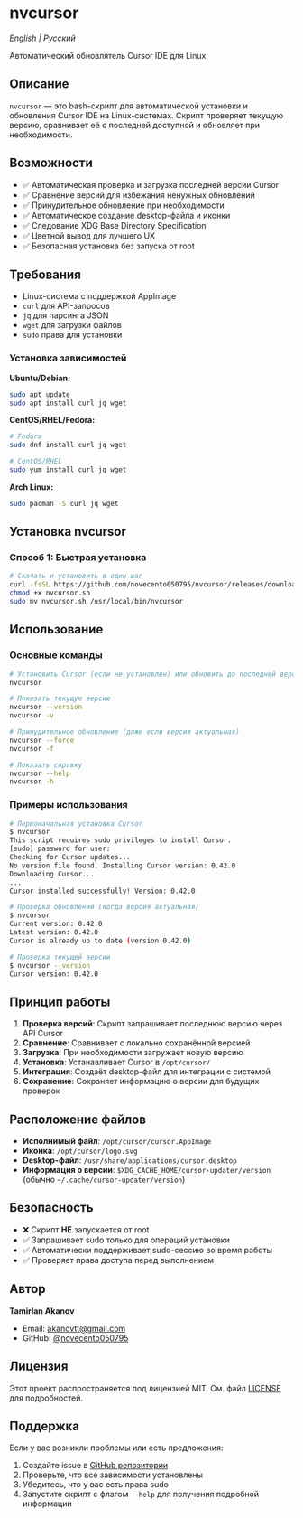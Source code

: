 # nvcursor

_[English](README.md) | Русский_

Автоматический обновлятель Cursor IDE для Linux

## Описание

`nvcursor` — это bash-скрипт для автоматической установки и обновления Cursor IDE на Linux-системах. Скрипт проверяет текущую версию, сравнивает её с последней доступной и обновляет при необходимости.

## Возможности

- ✅ Автоматическая проверка и загрузка последней версии Cursor
- ✅ Сравнение версий для избежания ненужных обновлений
- ✅ Принудительное обновление при необходимости
- ✅ Автоматическое создание desktop-файла и иконки
- ✅ Следование XDG Base Directory Specification
- ✅ Цветной вывод для лучшего UX
- ✅ Безопасная установка без запуска от root

## Требования

- Linux-система с поддержкой AppImage
- `curl` для API-запросов
- `jq` для парсинга JSON
- `wget` для загрузки файлов
- `sudo` права для установки

### Установка зависимостей

**Ubuntu/Debian:**

```bash
sudo apt update
sudo apt install curl jq wget
```

**CentOS/RHEL/Fedora:**

```bash
# Fedora
sudo dnf install curl jq wget

# CentOS/RHEL
sudo yum install curl jq wget
```

**Arch Linux:**

```bash
sudo pacman -S curl jq wget
```

## Установка nvcursor

### Способ 1: Быстрая установка

```bash
# Скачать и установить в один шаг
curl -fsSL https://github.com/novecento050795/nvcursor/releases/download/1.0.0/nvcursor.sh -o nvcursor.sh
chmod +x nvcursor.sh
sudo mv nvcursor.sh /usr/local/bin/nvcursor
```

## Использование

### Основные команды

```bash
# Установить Cursor (если не установлен) или обновить до последней версии
nvcursor

# Показать текущую версию
nvcursor --version
nvcursor -v

# Принудительное обновление (даже если версия актуальная)
nvcursor --force
nvcursor -f

# Показать справку
nvcursor --help
nvcursor -h
```

### Примеры использования

```bash
# Первоначальная установка Cursor
$ nvcursor
This script requires sudo privileges to install Cursor.
[sudo] password for user:
Checking for Cursor updates...
No version file found. Installing Cursor version: 0.42.0
Downloading Cursor...
...
Cursor installed successfully! Version: 0.42.0

# Проверка обновлений (когда версия актуальная)
$ nvcursor
Current version: 0.42.0
Latest version: 0.42.0
Cursor is already up to date (version 0.42.0)

# Проверка текущей версии
$ nvcursor --version
Cursor version: 0.42.0
```

## Принцип работы

1. **Проверка версий**: Скрипт запрашивает последнюю версию через API Cursor
2. **Сравнение**: Сравнивает с локально сохранённой версией
3. **Загрузка**: При необходимости загружает новую версию
4. **Установка**: Устанавливает Cursor в `/opt/cursor/`
5. **Интеграция**: Создаёт desktop-файл для интеграции с системой
6. **Сохранение**: Сохраняет информацию о версии для будущих проверок

## Расположение файлов

- **Исполнимый файл**: `/opt/cursor/cursor.AppImage`
- **Иконка**: `/opt/cursor/logo.svg`
- **Desktop-файл**: `/usr/share/applications/cursor.desktop`
- **Информация о версии**: `$XDG_CACHE_HOME/cursor-updater/version` (обычно `~/.cache/cursor-updater/version`)

## Безопасность

- ❌ Скрипт **НЕ** запускается от root
- ✅ Запрашивает sudo только для операций установки
- ✅ Автоматически поддерживает sudo-сессию во время работы
- ✅ Проверяет права доступа перед выполнением

## Автор

**Tamirlan Akanov**

- Email: akanovtt@gmail.com
- GitHub: [@novecento050795](https://github.com/novecento050795)

## Лицензия

Этот проект распространяется под лицензией MIT. См. файл [LICENSE](LICENSE) для подробностей.

## Поддержка

Если у вас возникли проблемы или есть предложения:

1. Создайте issue в [GitHub репозитории](https://github.com/novecento/cursor-updater)
2. Проверьте, что все зависимости установлены
3. Убедитесь, что у вас есть права sudo
4. Запустите скрипт с флагом `--help` для получения подробной информации
